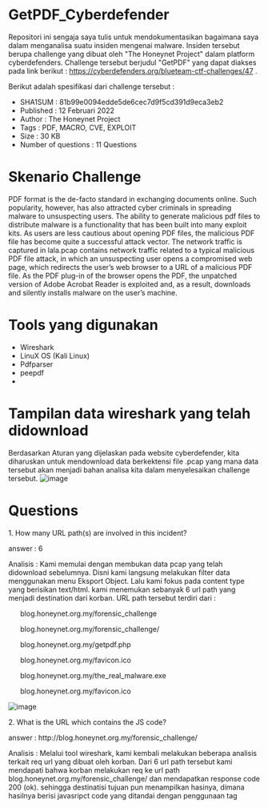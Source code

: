 # GetPDF_Cyberdefender

Repositori ini sengaja saya tulis untuk mendokumentasikan bagaimana saya dalam menganalisa suatu insiden mengenai malware. Insiden tersebut berupa challenge yang dibuat oleh "The Honeynet Project" dalam platform cyberdefenders. Challenge tersebut berjudul "GetPDF" yang dapat diakses pada link berikut : https://cyberdefenders.org/blueteam-ctf-challenges/47 . 

Berikut adalah spesifikasi dari challenge tersebut : 
- SHA1SUM : 81b99e0094edde5de6cec7d9f5cd391d9eca3eb2
- Published : 12 Februari 2022
- Author : The Honeynet Project
- Tags	: PDF, MACRO, CVE, EXPLOIT
- Size : 30 KB 
- Number of questions : 11 Questions

# Skenario Challenge
PDF format is the de-facto standard in exchanging documents online. Such popularity, however, has also attracted cyber criminals in spreading malware to unsuspecting users. The ability to generate malicious pdf files to distribute malware is a functionality that has been built into many exploit kits. As users are less cautious about opening PDF files, the malicious PDF file has become quite a successful attack vector. The network traffic is captured in lala.pcap contains network traffic related to a typical malicious PDF file attack, in which an unsuspecting user opens a compromised web page, which redirects the user’s web browser to a URL of a malicious PDF file. As the PDF plug-in of the browser opens the PDF, the unpatched version of Adobe Acrobat Reader is exploited and, as a result, downloads and silently installs malware on the user’s machine.

# Tools yang digunakan 
- Wireshark
- LinuX OS (Kali Linux)
- Pdfparser
- peepdf
- 

# Tampilan data wireshark yang telah didownload 
Berdasarkan Aturan yang dijelaskan pada website cyberdefender, kita diharuskan untuk mendownload data berkektensi file .pcap yang mana data tersebut akan menjadi bahan analisa kita dalam menyelesaikan challenge tersebut. 
![image](https://user-images.githubusercontent.com/43168046/201688005-76af4b00-6871-49ac-8793-219a6c32c4c7.png)


# Questions 
<p>1. How many URL path(s) are involved in this incident? </p>
<p> answer : 6 </p>
<p> Analisis : Kami memulai dengan membukan data pcap yang telah didownload sebelumnya. Disni kami langsung melakukan filter data menggunakan menu Eksport Object. Lalu kami fokus pada content type yang berisikan text/html. kami menemukan sebanyak 6 url path yang menjadi destination dari korban. URL path tersebut terdiri dari :

<ul>blog.honeynet.org.my/forensic_challenge</ul>
<ul>blog.honeynet.org.my/forensic_challenge/</ul>
<ul>blog.honeynet.org.my/getpdf.php</ul>
<ul>blog.honeynet.org.my/favicon.ico</ul>
<ul>blog.honeynet.org.my/the_real_malware.exe</ul>
<ul>blog.honeynet.org.my/favicon.ico</ul>
</p>

![image](https://user-images.githubusercontent.com/43168046/201691756-15ddff2a-ae4b-454f-96bd-b00b4396d5e4.png)

<p>2. What is the URL which contains the JS code? </p>
<p> answer : http://blog.honeynet.org.my/forensic_challenge/ </p>
<p> Analisis :  Melalui tool wireshark, kami kembali melakukan beberapa analisis terkait req url yang dibuat oleh korban. Dari 6 url path tersebut kami mendapati bahwa korban melakukan req ke url path blog.honeynet.org.my/forensic_challenge/ dan mendapatkan response code 200 (ok). sehingga destinatisi tujuan pun menampilkan hasinya, dimana hasilnya berisi javasripct code yang ditandai dengan penggunaan tag <script>. </p>

![image](https://user-images.githubusercontent.com/43168046/201835339-0fb5495c-32ed-408b-90c2-98ba3e080f1d.png)
  
<p>3. What is the URL hidden in the JS code? </p>
<p> answer : http://blog.honeynet.org.my/forensic_challenge/getpdf.php </p>
<p> Analisis :  Melalui tool wireshark, kami kembali melakukan beberapa analisis terkait req url yang dibuat oleh korban. Kami kembali menanalisi url sebelumnya yaitu "blog.honeynet.org.my/forensic_challenge/". Namun saat kami melakukan analyisi follow http stream, kami sedikit kebingan, lalu kami mengubah menjadi follow tcp stream, dan benar saja kami menemukan adanya indikasi url ynag terhubung dalam javascript code tersebut yang mengarah ke http://blog.honeynet.org.my/forensic_challenge/getpdf.php . </p>  

![image](https://user-images.githubusercontent.com/43168046/201840354-560c764e-1291-49de-a032-e32a72c84c97.png)

<p>4. What is the MD5 hash of the PDF file contained in the packet? </p>
<p> answer : 659cf4c6baa87b082227540047538c2a </p>
<p> Analisis : Menggunakan menu filter yang tersedia pada wireshark, kami mencoba mengskpor object yang telah didownload sebelumnya oleh korban yang mengarah ke url  /forensic_challenge/fcexploit.pdf. Diketahui bahwa korban mendownload file berukuran 25 KB. Namun saat kami melakukan pengecekkan menggunakan file menggunakan linux, ouput ynag dikeluarkan bukanlah pdf, namun data, tentu saja ini mencurigakan. Menggunakan commandline yang tersedia di linux, kami berhasil mendapati hash md5 dari file tersebut. Kami memvalidasi menggunakan virus totals, dan benar file tersebut adalah malware.  </p> 

![image](https://user-images.githubusercontent.com/43168046/201845989-03020149-748a-42b3-8858-457c491551e2.png)

<p>5. How many object(s) are contained inside the PDF file? </p>
<p> answer : 19 </p>
<p> Analisis : Untuk mengetahui jumlah object yang terdapat dari file pdf tersebut, kami menggunakan bantuaan dari tools pdfid. melalui pdfid, kami dapat mengetahui struturk penyusund dari pdf tersebut. Jumlah object yang terdapat pada file tersebut adalah 19 </p> 

![image](https://user-images.githubusercontent.com/43168046/201888181-4daffa18-3538-4b86-9854-4f31456306cc.png)

<p>6. How many filtering schemes are used for the object streams? </p>
<p> answer : 4 </p>
<p> Analisis : Untuk mengetahui beberapa filter yang digunakan pada object dalam file tersebut, kami menggunakan tools pdf-parser. Melalui tools pdf-parser kami kembali mengcek satu persatu dari semua object yang berjumlah 19. kami mengcek satu persatu, terdapat 4 pobject yang menggunakan filter, yaitu object 5, 7, 9, 10   </p>

![image](https://user-images.githubusercontent.com/43168046/201928338-1217b51f-b9b4-4631-a693-3a93a1cefdb1.png)

<p>7. What is the number of the 'object stream' that might contain malicious JS code? </p>
<p> answer : 5 </p>
<p> Analisis : Disini kami kembali menggunakan tools peepdf. Melalui tools tersebut kami mendapati bahwa object nomer 5 teridindikasi sebagai malicious dengan ditandai masuk dalam kategori "object with js code". Kami pun mengekstrak object tersebut menggunakan peepdf, namun kami hanya menemukan sebuah script JS Code yang sulit dibaca. Menggunakan tools pdfstreamdumspter kami mencoba melakukan ekstraksi object tersebut, dan benar sajar kami mendapati bahwa object tersebut sebagai Exploit CVE-2009-1492 Date:5.12.09 v9.1 </p>

![image](https://user-images.githubusercontent.com/43168046/201973441-ea2ed9da-6f6b-4f0e-a81f-e5e2e70c5c77.png)

<p>8. Analyzing the PDF file. What 'object-streams' contain the JS code responsible for executing the shellcodes? The JS code is divided into two streams. Format: two numbers separated with ','. Put the numbers in ascending order </p>
<p> answer : c:\WINDOWS\system32\a.exe </p>
<p> Analisis : setelah berhasil mendapat malicious jscode yang terdapat pada object 7 dan 9, kami melanjutkan menganalisa mengenai adanya kemungkinan shell code yang terdapat pada malicious object tersebut. Kami sepertinya menemukan shell code yang kami cari pada malicious jscode tersebut. kami pun membukanya dengan bantuan peepdf dan melakukan unescape yang berfungsi untuk menyaring kode atau varibel ynag tersembunyi tersebut. Setelah itu kami berhasil mendapatkan raw shellcodenya, lalu kami menjalankan shllecode tersebut menggunakan function sctest. dan kami mendapatkan informasi yang kami inginkan.  </p>

![image](https://user-images.githubusercontent.com/43168046/202204608-f7be6022-677a-43d6-bf39-7e20c7c92f3b.png)



 



 






















